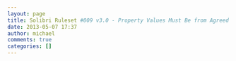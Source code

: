 ```yaml
---
layout: page
title: Solibri Ruleset #009 v3.0 - Property Values Must Be from Agreed List
date: 2013-05-07 17:37
author: michael
comments: true
categories: []
---
```


